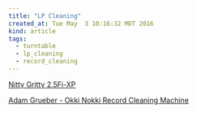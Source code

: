 ```yaml
---
title: "LP Cleaning"
created_at: Tue May  3 10:16:32 MDT 2016
kind: article
tags:
  - turntable
  - lp_cleaning
  - record_cleaning
---
```



<a href="http://www.nittygrittyinc.com/Fi-XP.htm" target="_blank">Nitty Gritty 2.5Fi-XP</a>

<a href="https://www.youtube.com/watch?v=M7goDcVv6Wg" target="_blank">Adam Grueber - Okki Nokki Record Cleaning Machine</a>

 

<!--
html boilerplate
<a href="" target="_blank"></a>
<img src="" width="400px">
<ul>
  <li></li>
</ul>
<pre>
</pre>
<pre><code>
</code></pre>
-->

